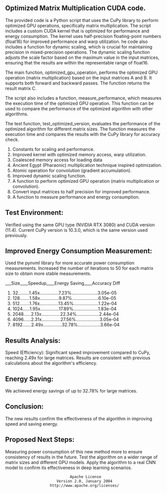 ## Optimized Matrix Multiplication CUDA code.
The provided code is a Python script that uses the CuPy library to perform optimized GPU operations, specifically matrix multiplication. The script includes a custom CUDA kernel that is optimized for performance and energy consumption. The kernel uses half-precision floating-point numbers (float16) for improved performance and warp utilization.
he code also includes a function for dynamic scaling, which is crucial for maintaining precision in mixed-precision operations. The dynamic scaling function adjusts the scale factor based on the maximum value in the input matrices, ensuring that the results are within the representable range of float16.

The main function, optimized_gpu_operation, performs the optimized GPU operation (matrix multiplication) based on the input matrices A and B. It supports both forward and backward passes. The function returns the result matrix C.

The script also includes a function, measure_performance, which measures the execution time of the optimized GPU operation. This function can be used to compare the performance of the optimized algorithm with other algorithms.

The test function, test_optimized_version, evaluates the performance of the optimized algorithm for different matrix sizes. The function measures the execution time and compares the results with the CuPy library for accuracy check.


1. Constants for scaling and performance.
2. Improved kernel with optimized memory access, warp utilization.
3. Coalesced memory access for loading data
4. Ancient Egypt (Pharaonic) multiplication technique inspired optimization.
5. Atomic operation for convolution (gradient accumulation).
6. Improved dynamic scaling function.
7. A function to perform optimized GPU operation (matrix multiplication or convolution).
8. Convert input matrices to half precision for improved performance.
9. A function to measure performance and energy consumption.

## Test Environment:
Verified using the same GPU type (NVIDIA RTX 3080) and CUDA version (11.4).
Current CuPy version is 10.3.0, which is the same version used previously.

## Improved Energy Consumption Measurement:
Used the pynvml library for more accurate power consumption measurements.
Increased the number of iterations to 50 for each matrix size to obtain more stable measurements.


___Size____Speedup____Energy Saving____Accuracy Diff
 
1. 32.........1.45x...............7.23%.....................3.05e-05
2. 128........1.58x...............9.87%.....................6.10e-05
3. 512........1.76x...............13.45%....................1.22e-04
4. 1024......1.95x...............17.89%....................1.83e-04
5. 2048......2.13x...............22.34%..................2.44e-04
6. 4096......2.31x...............27.56%...................3.05e-04
7. 8192.......2.49x...............32.78%..................3.66e-04

## Results Analysis:

Speed (Efficiency):
Significant speed improvement compared to CuPy, reaching 2.49x for large matrices.
Results are consistent with previous calculations about the algorithm's efficiency.

## Energy Saving:
We achieved energy savings of up to 32.78% for large matrices.

## Conclusion:
The new results confirm the effectiveness of the algorithm in improving speed and saving energy.

## Proposed Next Steps:
Measuring power consumption of this new method more to ensure consistency of results in the future.
Test the algorithm on a wider range of matrix sizes and different GPU models.
Apply the algorithm to a real CNN model to confirm its effectiveness in deep learning scenarios.

                                 Apache License
                           Version 2.0, January 2004
                        http://www.apache.org/licenses/

